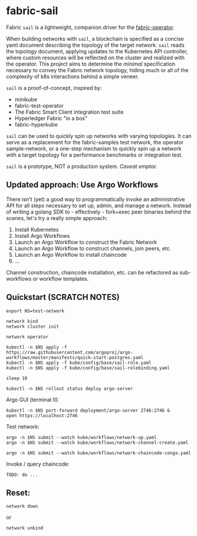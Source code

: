 # fabric-sail

Fabric `sail` is a lightweight, companion driver for the [fabric-operator](https://github.com/hyperledger-labs/fabric-operator).

When building networks with `sail`, a blockchain is specified as a concise yaml document describing the topology of
the target network.  `sail` reads the topology document, applying updates to the Kubernetes API controller, where
custom resources will be reflected on the cluster and realized with the operator.  This project aims to determine the
_minimal_ specification necessary to convey the Fabric network topology, hiding much or all of the complexity of k8s
interactions behind a simple veneer.

`sail` is a proof-of-concept, inspired by: 

- minikube
- fabric-test-operator 
- The Fabric Smart Client integration test suite
- Hyperledger Fabric "in a box"
- fabric-hyperkube

`sail` can be used to quickly spin up networks with varying topologies.  It can serve as a replacement for the
fabric-samples test network, the operator sample-network, or a one-step mechanism to quickly spin up a network with
a target topology for a performance benchmarks or integration test.

`sail` is a prototype, NOT a production system.  _Caveat emptor._



## Updated approach:  Use Argo Workflows 

There isn't (yet) a good way to programmatically invoke an administrative API for all steps necessary to 
set up, admin, and manage a network.   Instead of writing a golang SDK to - effectively - fork+exec peer 
binaries behind the scenes, let's try a really simple approach: 

1. Install Kubernetes 
2. Install Argo Workflows 
3. Launch an Argo Workflow to construct the Fabric Network 
4. Launch an Argo Workflow to construct channels, join peers, etc. 
5. Launch an Argo Workflow to install chaincode
6. ... 

Channel construction, chaincode installation, etc. can be refactored as sub-workflows or workflow templates. 


## Quickstart (SCRATCH NOTES)

```shell
export NS=test-network

network kind 
network cluster init
```

```shell
network operator
```

```shell
kubectl -n $NS apply -f https://raw.githubusercontent.com/argoproj/argo-workflows/master/manifests/quick-start-postgres.yaml
kubectl -n $NS apply -f kube/config/base/sail-role.yaml
kubectl -n $NS apply -f kube/config/base/sail-rolebinding.yaml

sleep 10

kubectl -n $NS rollout status deploy argo-server
```

Argo GUI (terminal II): 
```shell
kubectl -n $NS port-forward deployment/argo-server 2746:2746 & 
open https://localhost:2746 
```

Test network: 
```shell
argo -n $NS submit --watch kube/workflows/network-up.yaml 
argo -n $NS submit --watch kube/workflows/network-channel-create.yaml
```

```shell
argo -n $NS submit --watch kube/workflows/network-chaincode-conga.yaml
```

Invoke / query chaincode: 
```shell
TODO: do ... 
```

## Reset: 

```shell
network down
```
or 
```shell
network unkind
```